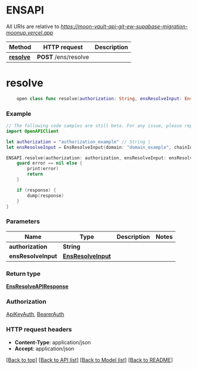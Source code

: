 # ENSAPI

All URIs are relative to *https://moon-vault-api-git-ew-supabase-migration-moonup.vercel.app*

Method | HTTP request | Description
------------- | ------------- | -------------
[**resolve**](ENSAPI.md#resolve) | **POST** /ens/resolve | 


# **resolve**
```swift
    open class func resolve(authorization: String, ensResolveInput: EnsResolveInput, completion: @escaping (_ data: EnsResolveAPIResponse?, _ error: Error?) -> Void)
```



### Example
```swift
// The following code samples are still beta. For any issue, please report via http://github.com/OpenAPITools/openapi-generator/issues/new
import OpenAPIClient

let authorization = "authorization_example" // String | 
let ensResolveInput = EnsResolveInput(domain: "domain_example", chainId: "chainId_example") // EnsResolveInput | 

ENSAPI.resolve(authorization: authorization, ensResolveInput: ensResolveInput) { (response, error) in
    guard error == nil else {
        print(error)
        return
    }

    if (response) {
        dump(response)
    }
}
```

### Parameters

Name | Type | Description  | Notes
------------- | ------------- | ------------- | -------------
 **authorization** | **String** |  | 
 **ensResolveInput** | [**EnsResolveInput**](EnsResolveInput.md) |  | 

### Return type

[**EnsResolveAPIResponse**](EnsResolveAPIResponse.md)

### Authorization

[ApiKeyAuth](../README.md#ApiKeyAuth), [BearerAuth](../README.md#BearerAuth)

### HTTP request headers

 - **Content-Type**: application/json
 - **Accept**: application/json

[[Back to top]](#) [[Back to API list]](../README.md#documentation-for-api-endpoints) [[Back to Model list]](../README.md#documentation-for-models) [[Back to README]](../README.md)

